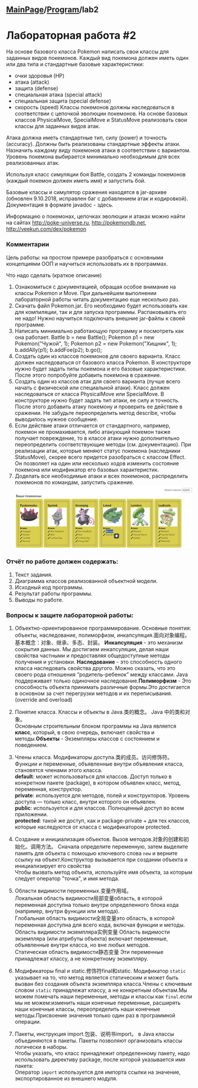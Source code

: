 ## [MainPage](../READEME.md)/[Program](readme.mdreadme)/lab2
# Лабораторная работа #2
На основе базового класса Pokemon написать свои классы для заданных видов покемонов. Каждый вид покемона должен иметь один или два типа и стандартные базовые характеристики:

- очки здоровья (HP)
- атака (attack)
- защита (defense)
- специальная атака (special attack)
- специальная защита (special defense)
- скорость (speed)
Классы покемонов должны наследоваться в соответствии с цепочкой эволюции покемонов. На основе базовых классов PhysicalMove, SpecialMove и StatusMove реализовать свои классы для заданных видов атак.

Атака должна иметь стандартные тип, силу (power) и точность (accuracy). Должны быть реализованы стандартные эффекты атаки. Назначить каждому виду покемонов атаки в соответствии с вариантом. Уровень покемона выбирается минимально необходимым для всех реализованных атак.

Используя класс симуляции боя Battle, создать 2 команды покемонов (каждый покемон должен иметь имя) и запустить бой.

Базовые классы и симулятор сражения находятся в jar-архиве (обновлен 9.10.2018, исправлен баг с добавлением атак и кодировкой). Документация в формате javadoc - здесь.

Информацию о покемонах, цепочках эволюции и атаках можно найти на сайтах http://poke-universe.ru, http://pokemondb.net, http://veekun.com/dex/pokemon

### Комментарии
Цель работы: на простом примере разобраться с основными концепциями ООП и научиться использовать их в программах.

Что надо сделать (краткое описание)

1. Ознакомиться с документацией, обращая особое внимание на классы Pokemon и Move. При дальнейшем выполнении лабораторной работы читать документацию еще несколько раз.
2. Скачать файл Pokemon.jar. Его необходимо будет использовать как для компиляции, так и для запуска программы. Распаковывать его не надо! Нужно научиться подключать внешние jar-файлы к своей программе.
3. Написать минимально работающую программу и посмотреть как она работает.
Battle b = new Battle();
Pokemon p1 = new Pokemon("Чужой", 1);
Pokemon p2 = new Pokemon("Хищник", 1);
b.addAlly(p1);
b.addFoe(p2);
b.go();
4. Создать один из классов покемонов для своего варианта. Класс должен наследоваться от базового класса Pokemon. В конструкторе нужно будет задать типы покемона и его базовые характеристики. После этого попробуйте добавить покемона в сражение.
5. Создать один из классов атак для своего варианта (лучше всего начать с физической или специальной атаки). Класс должен наследоваться от класса PhysicalMove или SpecialMove. В конструкторе нужно будет задать тип атаки, ее силу и точность. После этого добавить атаку покемону и проверить ее действие в сражении. Не забудьте переопределить метод describe, чтобы выводилось нужное сообщение.
6. Если действие атаки отличается от стандартного, например, покемон не промахивается, либо атакующий покемон также получает повреждение, то в классе атаки нужно дополнительно переопределить соответствующие методы (см. документацию). При реализации атак, которые меняют статус покемона (наследники StatusMove), скорее всего придется разобраться с классом Effect. Он позволяет на один или несколько ходов изменить состояние покемона или модификатор его базовых характеристик.
7. Доделать все необходимые атаки и всех покемонов, распределить покемонов по командам, запустить сражение.
![](/Programming/variant/lab2.png)


### Отчёт по работе должен содержать:
1. Текст задания.
2. Диаграмма классов реализованной объектной модели.
3. Исходный код программы.
4. Результат работы программы.
5. Выводы по работе.
### Вопросы к защите лабораторной работы:

1. Объектно-ориентированное программирование. Основные понятия: объекты, наследование, полиморфизм, инкапсуляция.面向对象编程。基本概念：对象、继承、多态、封装。  **Инкапсуляция** - это механизм сокрытия данных. Мы достигаем инкапсуляции, делая наши свойства частными и предоставляя общедоступные методы получения и установки. **Наследование** - это способность одного класса наследовать свойства другого. Можно сказать, что это своего рода отношения “родитель-ребенок” между классами. Java поддерживает только одиночное наследование.**Полиморфизм** - Это способность объекта принимать различные формы.Это достигается в основном за счет перегрузки методов и их переписывания.(override and overload)
2. Понятие класса. Классы и объекты в Java.类的概念。 Java 中的类和对象。  
Основным строительным блоком программы на Java является **класс**, который, в свою очередь, включает свойства и методы.**Объекты** - Экземпляры классов с состоянием и поведением.
3. Члены класса. Модификаторы доступа.类的成员。访问修饰符。
Функции и переменные, объявленные внутри объявления класса, становятся членами этого класса.  
**default**: может использоваться для классов. Доступ только в конкретном пакете (package), в котором объявлен класс, метод, переменная, конструктор.  
**private**: используется для методов, полей и конструкторов. Уровень доступа — только класс, внутри которого он объявлен.  
**public**: используется и для классов. Полноценный доступ во всем приложении.  
**protected**: такой же доступ, как и package-private + для тех классов, которые наследуются от класса с модификатором protected.    
4. Создание и инициализация объектов. Вызов методов.对象的创建和初始化。调用方法。
Сначала определите переменную, затем выделите память для объекта с помощью ключевого слова `new` и верните ссылку на объект.Конструктор вызывается при создании объекта и инициализирует его свойства  
Чтобы вызвать метод объекта, используйте имя объекта, за которым следует оператор "точка", и имя метода.
5. Области видимости переменных.变量作用域。  
Локальная область видимости局部变量область, в которой переменная доступна только внутри определенного блока кода (например, внутри функции или метода).    
Глобальная область видимости全局变量это область, в которой переменная доступна для всего кода, включая функции и методы.    
Область видимости экземпляра实例变量 Область видимости экземпляра (или атрибуты объекта) включает переменные, объявленные внутри класса, но вне любых методов.    
Статическая область видимости静态变量 Эти переменные принадлежат классу, а не конкретному экземпляру.

6. Модификаторы final и static.修饰符final和static.
Модификатор `static` указывает на то, что метод является статическим и может быть вызван без создания объекта экземпляра класса.Члены с ключевым словом `static` принадлежат классу, а не конкретным объектам.Мы можем помечать наши переменные, методы и классы как `final`.если мы не можем:изменить наши конечные переменные, расширять наши конечные классы, переопределить наши конечные методы.Присвоение значения только один раз в программной операции.
7. Пакеты, инструкция import.包装、说明书import。
в Java классы объединяются в пакеты. Пакеты позволяют организовать классы логически в наборы.  
Чтобы указать, что класс принадлежит определенному пакету, надо использовать директиву package, после которой указывается имя пакета:  
Оператор `import` используется для импорта ссылки на значение, экспортированное из внешнего модуля.